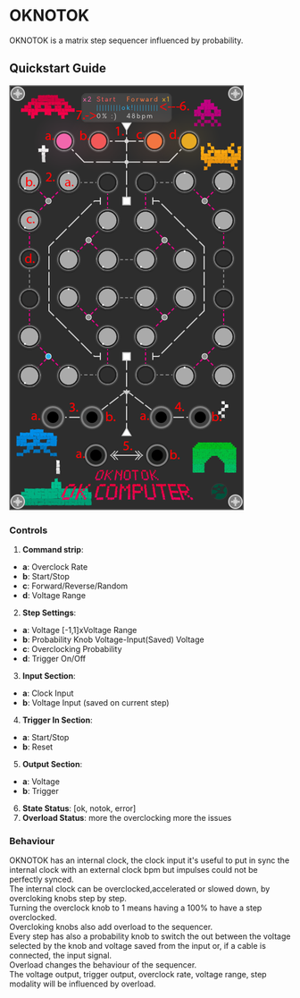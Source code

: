 # OKNOTOK

OKNOTOK is a matrix step sequencer influenced by probability.

## Quickstart Guide

![alt text](img/oknotokg.png)<br>


### Controls
1. <b>Command strip</b>:
  - <b>a</b>: Overclock Rate
  - <b>b</b>: Start/Stop
  - <b>c</b>: Forward/Reverse/Random 
  - <b>d</b>: Voltage Range
2. <b>Step Settings</b>: 
  - <b>a</b>: Voltage [-1,1]xVoltage Range
  - <b>b</b>: Probability Knob Voltage-Input(Saved) Voltage
  - <b>c</b>: Overclocking Probability
  - <b>d</b>: Trigger On/Off
3. <b>Input Section</b>:  
  - <b>a</b>: Clock Input 
  - <b>b</b>: Voltage Input (saved on current step)
4. <b>Trigger In Section</b>: 
  - <b>a</b>: Start/Stop 
  - <b>b</b>: Reset
5. <b>Output Section</b>: 
  - <b>a</b>: Voltage
  - <b>b</b>: Trigger
6. <b>State Status</b>: [ok, notok, error]
7. <b>Overload Status</b>: more the overclocking more the issues

### Behaviour

OKNOTOK has an internal clock, the clock input it's useful to put in sync the internal clock with an external clock bpm but impulses could not be perfectly synced.<br>
The internal clock can be overclocked,accelerated or slowed down, by overcloking knobs step by step.<br>
Turning the overclock knob to 1 means having a 100% to have a step overclocked.<br>
Overcloking knobs also add overload to the sequencer.<br>
Every step has also a probability knob to switch the out between the voltage selected by the knob and voltage saved from the input or, if a cable is connected, the input signal.<br>
Overload changes the behaviour of the sequencer.<br>
The voltage output, trigger output, overclock rate, voltage range, step modality will be influenced by overload.<br>

